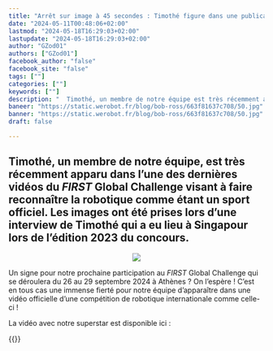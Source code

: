 ```yaml
---
title: "Arrêt sur image à 45 secondes : Timothé figure dans une publication du FIRST Global Challenge !"
date: "2024-05-11T00:48:06+02:00"
lastmod: "2024-05-18T16:29:03+02:00"
lastupdate: "2024-05-18T16:29:03+02:00"
author: "GZod01"
authors: ["GZod01"]
facebook_author: "false"
facebook_site: "false"
tags: [""]
categories: [""]
keywords: [""]
description: "  Timothé, un membre de notre équipe est très récemment apparu dans l’une des dernières vidéos du <i>FIRST</i>  Global Challenge visant à faire reconnaître la robotique comme étant un sport officiel. "
baneer: "https://static.werobot.fr/blog/bob-ross/663f81637c708/50.jpg"
banner: "https://static.werobot.fr/blog/bob-ross/663f81637c708/50.jpg"
draft: false 

---
```

## Timothé, un membre de notre équipe, est très récemment apparu dans l’une des dernières vidéos du <i>FIRST</i> Global Challenge visant à faire reconnaître la robotique comme étant un sport officiel. Les images ont été prises lors d’une interview de Timothé qui a eu lieu à Singapour lors de l’édition 2023 du concours.

<center>
<div style="width: 450px">
<img src="https://static.werobot.fr/blog/bob-ross/663f81637c708/50.jpg">
</div>
</center>


Un signe pour notre prochaine participation au  <i>FIRST</i> Global Challenge qui se déroulera du 26 au 29 septembre 2024 à Athènes ? On l’espère ! 
C’est en tous cas une immense fierté pour notre équipe d’apparaître dans une vidéo officielle d’une compétition de robotique internationale comme celle-ci !

La vidéo avec notre superstar est disponible ici : 

{{<youtube code="Ljup-TK_tZY">}}



